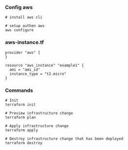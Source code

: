 ### Config aws

```
# install aws cli

# setup authen aws
aws configure
```

### aws-instance.tf

```
provider "aws" {
}

resource "aws_instance" "example1" {
  ami = "ami_id"
  instance_type = "t2.micro"
}
```

### Commands

```
# Init
terraform init

# Preview infrastructure change
terraform plan

# Apply infrastructure change
terraform apply

# Destroy infrastructure change that has been deployed
terraform destroy
```
